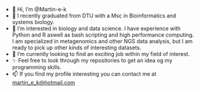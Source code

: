 - 👋 Hi, I’m @Martin-e-k
- 🌱 I recently graduated from DTU with a Msc in Bioinformatics and systems biology.
- 💞️ I’m interested in biology and data science. I have experience with Python and R aswell as bash scripting and high performance computing. I am specialized in metagenomics and other NGS data analysis, but I am ready to pick up other kinds of interesting datasets.
- 👀 I’m currently looking to find an exciting job within my field of interest. 
- ✨ Feel free to look through my repositories to get an idea og my programming skills.
- 📫 If you find my profile interesting you can contact me at martin_e_k@hotmail.com



<!---
Martin-e-k/Martin-e-k is a ✨ special ✨ repository because its `README.md` (this file) appears on your GitHub profile.
You can click the Preview link to take a look at your changes.
--->
